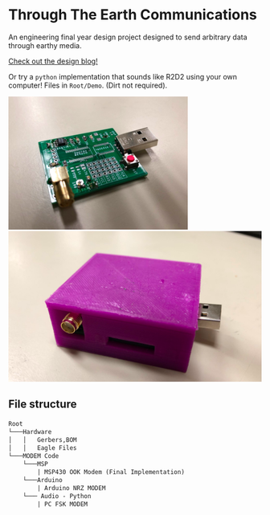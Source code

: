 # Through The Earth Communications

An engineering final year design project designed to send arbitrary data through earthy media.

[Check out the design blog!](https://sites.google.com/view/tte-boys/home) 

Or try a `python` implementation that sounds like R2D2 using your own computer! Files in `Root/Demo`. (Dirt not required).

![](Board.png) 
![](case.png) 




## File structure
```
Root
└───Hardware
│   │   Gerbers,BOM
│   │   Eagle Files
└───MODEM Code
    └───MSP
        | MSP430 OOK Modem (Final Implementation)
    └───Arduino
        | Arduino NRZ MODEM
    └─── Audio - Python
        | PC FSK MODEM
```


